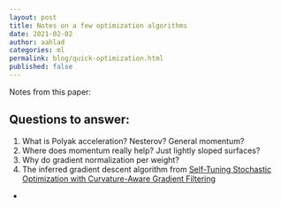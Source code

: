 ```yaml
---
layout: post
title: Notes on a few optimization algorithms
date: 2021-02-02
author: aahlad
categories: ml
permalink: blog/quick-optimization.html
published: false
---
```


Notes from this paper: 

## Questions to answer:

1. What is Polyak acceleration? Nesterov? General momentum?
2. Where does momentum really help? Just lightly sloped surfaces?
3. Why do gradient normalization per weight?
4. The inferred gradient descent algorithm from [Self-Tuning Stochastic Optimization with Curvature-Aware Gradient Filtering](https://arxiv.org/abs/2011.04803)

- 

